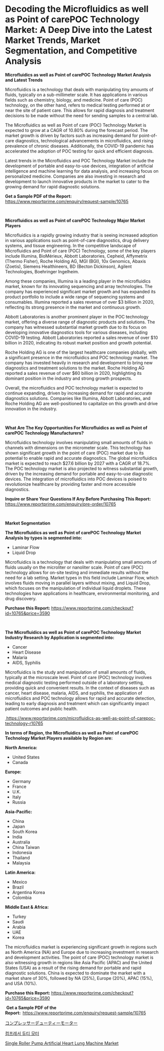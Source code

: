 <p><h1>Decoding the Microfluidics as well as Point of carePOC Technology Market: A Deep Dive into the Latest Market Trends, Market Segmentation, and Competitive Analysis</h1></p><p><strong>Microfluidics as well as Point of carePOC Technology Market Analysis and Latest Trends</strong></p>
<p><p>Microfluidics is a technology that deals with manipulating tiny amounts of fluids, typically on a sub-millimeter scale. It has applications in various fields such as chemistry, biology, and medicine. Point of care (POC) technology, on the other hand, refers to medical testing performed at or near the site of patient care. This allows for rapid diagnosis and treatment decisions to be made without the need for sending samples to a central lab.</p><p>The Microfluidics as well as Point of care (POC) Technology Market is expected to grow at a CAGR of 10.80% during the forecast period. The market growth is driven by factors such as increasing demand for point-of-care diagnostics, technological advancements in microfluidics, and rising prevalence of chronic diseases. Additionally, the COVID-19 pandemic has accelerated the adoption of POC testing for quick and efficient diagnosis.</p><p>Latest trends in the Microfluidics and POC Technology Market include the development of portable and easy-to-use devices, integration of artificial intelligence and machine learning for data analysis, and increasing focus on personalized medicine. Companies are also investing in research and development to launch innovative products in the market to cater to the growing demand for rapid diagnostic solutions.</p></p>
<p><strong>Get a Sample PDF of the Report:&nbsp;</strong> <a href="https://www.reportprime.com/enquiry/request-sample/10765">https://www.reportprime.com/enquiry/request-sample/10765</a></p>
<p>&nbsp;</p>
<p><strong>Microfluidics as well as Point of carePOC Technology Major Market Players</strong></p>
<p><p>Microfluidics is a rapidly growing industry that is seeing increased adoption in various applications such as point-of-care diagnostics, drug delivery systems, and tissue engineering. In the competitive landscape of Microfluidics and Point of care (POC) Technology, some of the key players include Illumina, BioMérieux, Abbott Laboratories, Cepheid, Affymetrix (Thermo Fisher), Roche Holding AG, MGI (BGI), 10x Genomics, Abaxis (Zoetis), Siemens Healthineers, BD (Becton Dickinson), Agilent Technologies, Boehringer Ingelheim.</p><p>Among these companies, Illumina is a leading player in the microfluidics market, known for its innovating sequencing and array technologies. The company has experienced significant market growth and has expanded its product portfolio to include a wide range of sequencing systems and consumables. Illumina reported a sales revenue of over $3 billion in 2020, reflecting its strong presence in the market and continuous growth.</p><p>Abbott Laboratories is another prominent player in the POC technology market, offering a diverse range of diagnostic products and solutions. The company has witnessed substantial market growth due to its focus on developing innovative diagnostics tools for various diseases, including COVID-19 testing. Abbott Laboratories reported a sales revenue of over $10 billion in 2020, indicating its robust market position and growth potential.</p><p>Roche Holding AG is one of the largest healthcare companies globally, with a significant presence in the microfluidics and POC technology market. The company has invested heavily in research and development to bring new diagnostics and treatment solutions to the market. Roche Holding AG reported a sales revenue of over $60 billion in 2020, highlighting its dominant position in the industry and strong growth prospects.</p><p>Overall, the microfluidics and POC technology market is expected to continue expanding, driven by increasing demand for rapid and accurate diagnostics solutions. Companies like Illumina, Abbott Laboratories, and Roche Holding AG are well-positioned to capitalize on this growth and drive innovation in the industry.</p></p>
<p>&nbsp;</p>
<p><strong>What Are The Key Opportunities For Microfluidics as well as Point of carePOC Technology Manufacturers?</strong></p>
<p><p>Microfluidics technology involves manipulating small amounts of fluids in channels with dimensions on the micrometer scale. This technology has shown significant growth in the point of care (POC) market due to its potential to enable rapid and accurate diagnostics. The global microfluidics market is expected to reach $27.6 billion by 2027 with a CAGR of 18.7%. The POC technology market is also projected to witness substantial growth, driven by the increasing demand for portable and easy-to-use diagnostic devices. The integration of microfluidics into POC devices is poised to revolutionize healthcare by providing faster and more accessible diagnostics.</p></p>
<p><strong>Inquire or Share Your Questions If Any Before Purchasing This Report:</strong> <a href="https://www.reportprime.com/enquiry/pre-order/10765">https://www.reportprime.com/enquiry/pre-order/10765</a></p>
<p>&nbsp;</p>
<p><strong>Market Segmentation</strong></p>
<p><strong>The Microfluidics as well as Point of carePOC Technology Market Analysis by types is segmented into:</strong></p>
<p><ul><li>Laminar Flow</li><li>Liquid Drop</li></ul></p>
<p><p>Microfluidics is a technology that deals with manipulating small amounts of fluids usually on the microliter or nanoliter scale. Point of care (POC) technology allows for on-site testing and immediate results without the need for a lab setting. Market types in this field include Laminar Flow, which involves fluids moving in parallel layers without mixing, and Liquid Drop, which focuses on the manipulation of individual liquid droplets. These technologies have applications in healthcare, environmental monitoring, and drug discovery.</p></p>
<p><strong>Purchase this Report:&nbsp;</strong><a href="https://www.reportprime.com/checkout?id=10765&price=3590">https://www.reportprime.com/checkout?id=10765&price=3590</a></p>
<p>&nbsp;</p>
<p><strong>The Microfluidics as well as Point of carePOC Technology Market Industry Research by Application is segmented into:</strong></p>
<p><ul><li>Cancer</li><li>Heart Disease</li><li>Malaria</li><li>AIDS, Syphilis</li></ul></p>
<p><p>Microfluidics is the study and manipulation of small amounts of fluids, typically at the microscale level. Point of care (POC) technology involves medical diagnostic testing performed outside of a laboratory setting, providing quick and convenient results. In the context of diseases such as cancer, heart disease, malaria, AIDS, and syphilis, the application of microfluidics and POC technology allows for rapid and accurate detection, leading to early diagnosis and treatment which can significantly impact patient outcomes and public health.</p></p>
<p><a href="https://www.reportprime.com/microfluidics-as-well-as-point-of-carepoc-technology-r10765">&nbsp;https://www.reportprime.com/microfluidics-as-well-as-point-of-carepoc-technology-r10765</a></p>
<p><strong>In terms of Region, the Microfluidics as well as Point of carePOC Technology Market Players available by Region are:</strong></p>
<p>
    <p> <strong> North America: </strong>
        <ul>
            <li>United States</li>
            <li>Canada</li>
        </ul>
        </p> 
    <p> <strong> Europe: </strong>
        <ul>
            <li>Germany</li>
            <li>France</li>
            <li>U.K.</li>
            <li>Italy</li>
            <li>Russia</li>
        </ul>
        </p> 
    <p> <strong> Asia-Pacific: </strong>
        <ul>
            <li>China</li>
            <li>Japan</li>
            <li>South Korea</li>
            <li>India</li>
            <li>Australia</li>
            <li>China Taiwan</li>
            <li>Indonesia</li>
            <li>Thailand</li>
            <li>Malaysia</li>
        </ul>
        </p> 
    <p> <strong> Latin America: </strong>
        <ul>
            <li>Mexico</li>
            <li>Brazil</li>
            <li>Argentina Korea</li>
            <li>Colombia</li>
        </ul>
        </p> 
    <p> <strong> Middle East & Africa: </strong>
        <ul>
            <li>Turkey</li>
            <li>Saudi</li>
            <li>Arabia</li>
            <li>UAE</li>
            <li>Korea</li>
        </ul>
    </p>
    </p>
<p><p>The microfluidics market is experiencing significant growth in regions such as North America (NA) and Europe due to increasing investment in research and development activities. The point of care (POC) technology market is also witnessing growth in regions like Asia Pacific (APAC) and the United States (USA) as a result of the rising demand for portable and rapid diagnostic solutions. China is expected to dominate the market with a market share of 30%, followed by NA (25%), Europe (20%), APAC (15%), and USA (10%).</p></p>
<p><strong>Purchase this Report: </strong><a href="https://www.reportprime.com/checkout?id=10765&price=3590">https://www.reportprime.com/checkout?id=10765&price=3590</a></p>
<p>&nbsp;<strong>Get a Sample PDF of the Report:&nbsp;&nbsp;</strong><a href="https://www.reportprime.com/enquiry/request-sample/10765">https://www.reportprime.com/enquiry/request-sample/10765</a></p>
<p><strong></strong></p>
<p><p><a href="https://github.com/zekaoe592392/Market-Research-Report-List-1/blob/main/226093035995.md">コンプレッサーデューティーモーター</a></p><p><a href="https://github.com/crfsywufhm81415/Market-Research-Report-List-1/blob/main/306824935990.md">컴프레서 듀티 모터</a></p><p><a href="https://github.com/RickHolmes3/Market-Research-Report-List-4/blob/main/single-roller-pump-artificial-heart-lung-machine-market.md">Single Roller Pump Artificial Heart Lung Machine Market</a></p></p>
